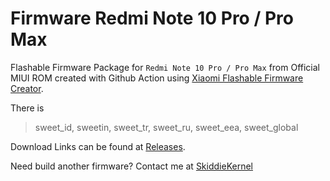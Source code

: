 # Firmware Redmi Note 10 Pro / Pro Max

Flashable Firmware Package for `Redmi Note 10 Pro / Pro Max` from Official MIUI ROM created with Github Action using [Xiaomi Flashable Firmware Creator](https://github.com/XiaomiFirmwareUpdater/xiaomi-flashable-firmware-creator).

There is
>sweet_id, sweetin, sweet_tr, sweet_ru, sweet_eea, sweet_global

Download Links can be found at [Releases](https://github.com/SkiddieKernel/Firmware-RN10P/releases).

Need build another firmware? Contact me at [SkiddieKernel](https://t.me/SkiddieKernel)